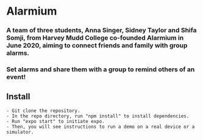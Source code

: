 # Alarmium

### A team of three students, Anna Singer, Sidney Taylor and Shifa Somji, from Harvey Mudd College co-founded Alarmium in June 2020, aiming to connect friends and family with group alarms. 

### Set alarms and share them with a group to remind others of an event!


## Install
```
- Git clone the repository.
- In the repo directory, run "npm install" to install dependencies.
- Run "expo start" to initiate expo. 
- Then, you will see instructions to run a demo on a real device or a simulator.
```